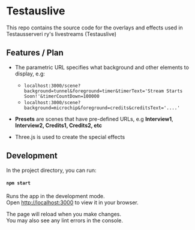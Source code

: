 
# Testauslive

This repo contains the source code for the overlays and effects used in Testausserveri ry's livestreams (Testauslive)

## Features / Plan


- The parametric URL specifies what background and other elements to display, e.g:
     - `localhost:3000/scene?background=tunnel&foreground=timer&timerText='Stream Starts Soon!'&timerCountDown=100000`
     - `localhost:3000/scene?background=microchip&foreground=credits&creditsText='....'`

- **Presets** are scenes that have pre-defined URLs, e.g **Interview1**, **Interview2, Credits1, Credits2, etc**

- Three.js is used to create the special effects


## Development

In the project directory, you can run:

#### `npm start`

Runs the app in the development mode.\
Open [http://localhost:3000](http://localhost:3000) to view it in your browser.

The page will reload when you make changes.\
You may also see any lint errors in the console.

